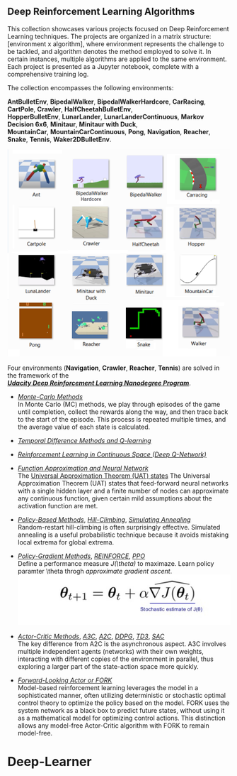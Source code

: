## Deep Reinforcement Learning Algorithms

This collection showcases various projects focused on Deep Reinforcement Learning techniques.
The projects are organized in a matrix structure: [environment x algorithm], where
environment represents the challenge to be tackled, and algorithm denotes the
method employed to solve it. In certain instances, multiple algorithms are applied to
the same environment. Each project is presented as a Jupyter notebook, complete with
a comprehensive training log.

The collection encompasses the following environments:

__AntBulletEnv__,  __BipedalWalker__, __BipedalWalkerHardcore__, __CarRacing__, __CartPole__, __Crawler__, __HalfCheetahBulletEnv__,   
__HopperBulletEnv__,  __LunarLander__,  __LunarLanderContinuous__,  __Markov Decision 6x6__,  __Minitaur__, __Minitaur with Duck__,      
__MountainCar__, __MountainCarContinuous__, __Pong__, __Navigation__, __Reacher__,  __Snake__,  __Tennis__, __Waker2DBulletEnv__.   

![](images/all_16_envs.png)

Four environments (__Navigation__,  __Crawler__, __Reacher__,  __Tennis__) are solved in the framework of the   
[**_Udacity Deep Reinforcement Learning Nanodegree Program_**](https://www.udacity.com/course/deep-reinforcement-learning-nanodegree--nd893).  
 
* [_Monte-Carlo Methods_](https://medium.com/@zsalloum/monte-carlo-in-reinforcement-learning-the-easy-way-564c53010511)       
In Monte Carlo (MC) methods, we play through episodes of the game until completion, collect the rewards along the way, and then trace back to the start of the episode. This process is repeated multiple times, and the average value of each state is calculated. 
* [_Temporal Difference Methods and Q-learning_](https://en.wikipedia.org/wiki/Temporal_difference_learning)
* [_Reinforcement Learning in Continuous Space (Deep Q-Network)_](https://en.wikipedia.org/wiki/Reinforcement_learning)
* [_Function Approximation and Neural Network_](https://medium.com/biffures/rl-course-by-david-silver-lectures-5-to-7-576188d3b033)    
The [Universal Approximation Theorem (UAT) states](https://towardsdatascience.com/the-approximation-power-of-neural-networks-with-python-codes-ddfc250bdb58) The Universal Approximation Theorem (UAT) states that feed-forward neural networks with a single hidden layer and a finite number of nodes can approximate any continuous function, given certain mild assumptions about the activation function are met.
* [_Policy-Based Methods_](https://towardsdatascience.com/policy-based-reinforcement-learning-the-easy-way-8de9a3356083), [_Hill-Climbing_](https://en.wikipedia.org/wiki/Hill_climbing), [_Simulating Annealing_](https://medium.com/@macromoltek/machine-learning-and-simulated-annealing-588b2e70d0cc)     
Random-restart hill-climbing is often surprisingly effective. Simulated annealing is a useful probabilistic technique because it avoids mistaking local extrema for global extrema.

* [_Policy-Gradient Methods_](https://lilianweng.github.io/lil-log/2018/04/08/policy-gradient-algorithms.html), [_REINFORCE_](https://medium.com/samkirkiles/reinforce-policy-gradients-from-scratch-in-numpy-6a09ae0dfe12), [_PPO_](https://arxiv.org/abs/1707.06347)    
Define a performance measure _J(\theta)_ to maximaze. Learn policy paramter \theta throgh _approximate gradient ascent_.    
![](images/policy-gradient-methods-2.jpg)
* [_Actor-Critic Methods_](https://towardsdatascience.com/soft-actor-critic-demystified-b8427df61665), [_A3C_](https://medium.com/emergent-future/simple-reinforcement-learning-with-tensorflow-part-8-asynchronous-actor-critic-agents-a3c-c88f72a5e9f2), [_A2C_](https://hackernoon.com/intuitive-rl-intro-to-advantage-actor-critic-a2c-4ff545978752), [_DDPG_](https://medium.com/@amitpatel.gt/policy-gradients-1edbbbc8de6b), [_TD3_](https://arxiv.org/abs/1802.09477), [_SAC_](https://towardsdatascience.com/soft-actor-critic-demystified-b8427df61665)    
The key difference from A2C is the asynchronous aspect. A3C involves multiple independent agents (networks) with their own weights, interacting with different copies of the environment in parallel, thus exploring a larger part of the state-action space more quickly.
* [_Forward-Looking Actor or FORK_](https://arxiv.org/abs/2010.01652)    
Model-based reinforcement learning leverages the model in a sophisticated manner, often utilizing deterministic or stochastic optimal control theory to optimize the policy based on the model. FORK uses the system network as a black box to predict future states, without using it as a mathematical model for optimizing control actions. This distinction allows any model-free Actor-Critic algorithm with FORK to remain model-free.
# Deep-Learner

